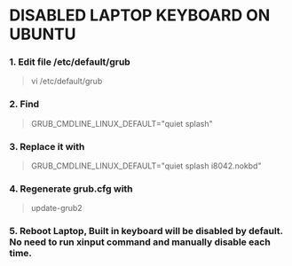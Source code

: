 # DISABLED LAPTOP KEYBOARD ON UBUNTU

### 1. Edit file /etc/default/grub

>vi /etc/default/grub

### 2. Find

>GRUB_CMDLINE_LINUX_DEFAULT="quiet splash"

### 3. Replace it with

>GRUB_CMDLINE_LINUX_DEFAULT="quiet splash i8042.nokbd"

### 4. Regenerate grub.cfg with

>update-grub2

### 5. Reboot Laptop, Built in keyboard will be disabled by default. No need to run xinput command and manually disable each time.
